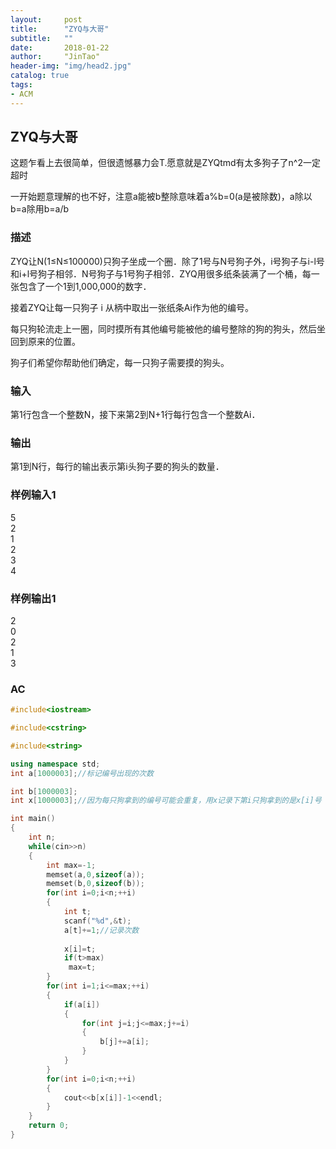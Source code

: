 ```yaml
---
layout:     post
title:      "ZYQ与大哥"
subtitle:   ""
date:       2018-01-22
author:     "JinTao"
header-img: "img/head2.jpg"
catalog: true
tags:
- ACM
---
```


## ZYQ与大哥

这题乍看上去很简单，但很遗憾暴力会T.愿意就是ZYQtmd有太多狗子了n^2一定超时

一开始题意理解的也不好，注意a能被b整除意味着a%b=0(a是被除数)，a除以b=a除用b=a/b

### 描述
ZYQ让N(1≤N≤100000)只狗子坐成一个圈．除了1号与N号狗子外，i号狗子与i-l号和i+l号狗子相邻．N号狗子与1号狗子相邻．ZYQ用很多纸条装满了一个桶，每一张包含了一个1到1,000,000的数字．

接着ZYQ让每一只狗子 i 从柄中取出一张纸条Ai作为他的编号。

每只狗轮流走上一圈，同时摸所有其他编号能被他的编号整除的狗的狗头，然后坐回到原来的位置。

狗子们希望你帮助他们确定，每一只狗子需要摸的狗头。
### 输入
第1行包含一个整数N，接下来第2到N+1行每行包含一个整数Ai．
### 输出
第1到N行，每行的输出表示第i头狗子要的狗头的数量．
### 样例输入1 
5<br>
2<br>
1<br>
2<br>
3<br>
4

### 样例输出1 
2<br>
0<br>
2<br>
1<br>
3

### AC
``` cpp
#include<iostream>

#include<cstring>

#include<string>

using namespace std;
int a[1000003];//标记编号出现的次数

int b[1000003];
int x[1000003];//因为每只狗拿到的编号可能会重复，用x记录下第i只狗拿到的是x[i]号

int main()
{
	int n;
	while(cin>>n)
	{
		int max=-1;
		memset(a,0,sizeof(a));
		memset(b,0,sizeof(b));
		for(int i=0;i<n;++i)
		{
			int t;
			scanf("%d",&t);
			a[t]+=1;//记录次数
			
			x[i]=t;
			if(t>max)
			 max=t;
		}
		for(int i=1;i<=max;++i)
		{
			if(a[i])
			{
				for(int j=i;j<=max;j+=i)
				{
					b[j]+=a[i];
				}
			}
		}
		for(int i=0;i<n;++i)
		{
			cout<<b[x[i]]-1<<endl;
		}
	}
	return 0;
}
```

